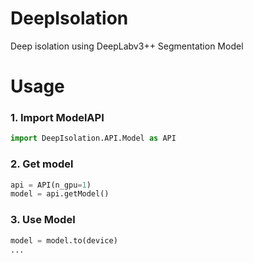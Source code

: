 # DeepIsolation
Deep isolation using DeepLabv3++ Segmentation Model

# Usage


### 1. Import ModelAPI
```python
import DeepIsolation.API.Model as API
```

### 2. Get model
```python
api = API(n_gpu=1)
model = api.getModel()
```

### 3. Use Model
```python
model = model.to(device)
...
```